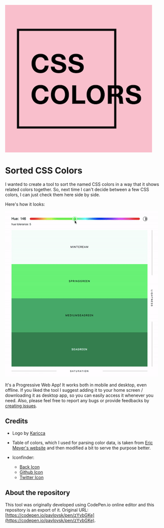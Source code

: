 ![Sorted CSS Colors Logo](logo-small.png)

# Sorted CSS Colors

I wanted to create a tool to sort the named CSS colors in a way that it shows related colors together. So, next time I can't decide between a few CSS colors, I can just check them here side by side.

Here's how it looks:

![Screen Capture showing how to sort the named css colors](kapture.gif)

It's a Progressive Web App! It works both in mobile and desktop, even offline. If you liked the tool I suggest adding it to your home screen / downloading it as desktop app, so you can easily access it whenever you need. Also, please feel free to report any bugs or provide feedbacks by [creating issues](https://github.com/scriptype/sorted-colors/issues).

## Credits

- Logo by [Karicca](https://www.behance.net/karicca)

- Table of colors, which I used for parsing color data, is taken from [Eric Meyer's website](https://meyerweb.com/eric/css/colors/) and then modified a bit to serve the purpose better.

- Iconfinder:
  - [Back Icon](https://www.iconfinder.com/icons/326518/arrow_back_icon)
  - [Github Icon](https://www.iconfinder.com/icons/298822/github_mark_icon)
  - [Twitter Icon](https://www.iconfinder.com/icons/211920/social_twitter_icon)

## About the repository

This tool was originally developed using CodePen.io online editor and this repository is an export of it. Original URL: [https://codepen.io/pavlovsk/pen/zYvbGKe](https://codepen.io/pavlovsk/pen/zYvbGKe).
